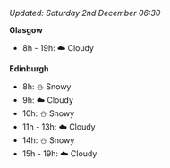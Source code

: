 *Updated: Saturday 2nd December 06:30*

**Glasgow**

* 8h - 19h: :cloud: Cloudy

**Edinburgh**

* 8h: :snowman: Snowy
* 9h: :cloud: Cloudy
* 10h: :snowman: Snowy
* 11h - 13h: :cloud: Cloudy
* 14h: :snowman: Snowy
* 15h - 19h: :cloud: Cloudy
